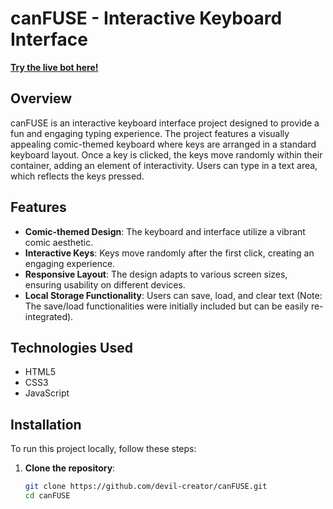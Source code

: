# canFUSE - Interactive Keyboard Interface

**[Try the live bot here!](https://devil-creator.github.io/canFUSE/)**

## Overview

canFUSE is an interactive keyboard interface project designed to provide a fun and engaging typing experience. The project features a visually appealing comic-themed keyboard where keys are arranged in a standard keyboard layout. Once a key is clicked, the keys move randomly within their container, adding an element of interactivity. Users can type in a text area, which reflects the keys pressed.

## Features

- **Comic-themed Design**: The keyboard and interface utilize a vibrant comic aesthetic.
- **Interactive Keys**: Keys move randomly after the first click, creating an engaging experience.
- **Responsive Layout**: The design adapts to various screen sizes, ensuring usability on different devices.
- **Local Storage Functionality**: Users can save, load, and clear text (Note: The save/load functionalities were initially included but can be easily re-integrated).
  
## Technologies Used

- HTML5
- CSS3
- JavaScript

## Installation

To run this project locally, follow these steps:

1. **Clone the repository**:

   ```bash
   git clone https://github.com/devil-creator/canFUSE.git
   cd canFUSE
